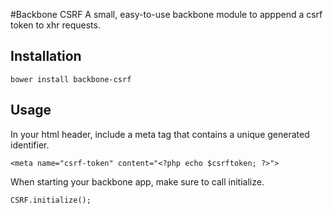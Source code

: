 #Backbone CSRF
A small, easy-to-use backbone module to apppend a csrf token to xhr requests.


## Installation
```
bower install backbone-csrf
```

## Usage
In your html header, include a meta tag that contains a unique generated identifier.
```
<meta name="csrf-token" content="<?php echo $csrftoken; ?>">
```

When starting your backbone app, make sure to call initialize.
```
CSRF.initialize();
```
